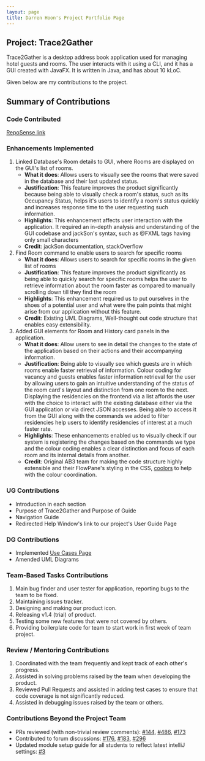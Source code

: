 ```yaml
---
layout: page
title: Darren Hoon's Project Portfolio Page
---
```


## Project: Trace2Gather
Trace2Gather is a desktop address book application used for managing hotel guests and rooms. The user interacts with it using a CLI, and it has a GUI created with JavaFX. It is written in Java, and has about 10 kLoC.

Given below are my contributions to the project.

## Summary of Contributions

### Code Contributed
[RepoSense link](https://nus-cs2103-ay2122s1.github.io/tp-dashboard/?search=t13-3&sort=groupTitle&sortWithin=title&since=2021-09-17&timeframe=commit&mergegroup=&groupSelect=groupByRepos&breakdown=false&tabOpen=true&tabType=authorship&tabAuthor=darrenhoon&tabRepo=AY2122S1-CS2103T-T13-3%2Ftp%5Bmaster%5D&authorshipIsMergeGroup=false&authorshipFileTypes=docs~functional-code~test-code&authorshipIsBinaryFileTypeChecked=false)

### Enhancements Implemented
1. Linked Database's Room details to GUI, where Rooms are displayed on the GUI's list of rooms.
    * <b>What it does</b>: Allows users to visually see the rooms that were saved in the database and their last updated status.
    * <b>Justification</b>: This feature improves the product significantly because being able to visually check a room's status, such as its Occupancy Status, helps it's users to identify a room's status quickly and increases response time to the user requesting such information.
    * <b>Highlights</b>: This enhancement affects user interaction with the application. It required an in-depth analysis and understanding of the GUI codebase and jackSon's syntax, such as @FXML tags having only small characters
    * <b>Credit</b>: jackSon documentation, stackOverflow
2. Find Room command to enable users to search for specific rooms
    * <b>What it does</b>: Allows users to search for specific rooms in the given list of rooms
    * <b>Justification</b>: This feature improves the product significantly as being able to quickly search for specific rooms helps the user to retrieve information about the room faster as compared to manually scrolling down till they find the room
    * <b>Highlights</b>: This enhancement required us to put ourselves in the shoes of a potential user and what were the pain points that might arise from our application without this feature.
    * <b>Credit</b>: Existing UML Diagrams, Well-thought out code structure that enables easy extensibility.
3. Added GUI elements for Room and History card panels in the application.
    * <b>What it does</b>: Allow users to see in detail the changes to the state of the application based on their actions and their accompanying information.
    * <b>Justification</b>: Being able to visually see which guests are in which rooms enable faster retrieval of information. Colour coding for vacancy and guests enables faster information retrieval for the user by allowing users to gain an intuitive understanding of the status of the room card's layout and distinction from one room to the next.
      <br>Displaying the residencies on the frontend via a list affords the user with the choice to interact with the existing database either via the GUI application or via direct JSON accesses. Being able to access it from the GUI along with the commands we added to filter residencies help users to identify residencies of interest at a much faster rate.
    * <b>Highlights</b>: These enhancements enabled us to visually check if our system is registering the changes based on the commands we type and the colour coding enables a clear distinction and focus of each room and its internal details from another.
    * <b>Credit</b>: Original AB3 team for making the code structure highly extensible and their FlowPane's styling in the CSS, [coolors](https://coolors.co/) to help with the colour coordination.
    

### UG Contributions
* Introduction in each section
* Purpose of Trace2Gather and Purpose of Guide
* Navigation Guide
* Redirected Help Window's link to our project's User Guide Page

### DG Contributions
* Implemented [Use Cases Page](https://ay2122s1-cs2103t-t13-3.github.io/tp/UseCases.html)
* Amended UML Diagrams

### Team-Based Tasks Contributions
1. Main bug finder and user tester for application, reporting bugs to the team to be fixed.
2. Maintaining issues tracker.
3. Designing and making our product icon.
4. Releasing v1.4 (trial) of product.
5. Testing some new features that were not covered by others.
6. Providing boilerplate code for team to start work in first week of team project.

### Review / Mentoring Contributions
1. Coordinated with the team frequently and kept track of each other's progress.
2. Assisted in solving problems raised by the team when developing the product.
3. Reviewed Pull Requests and assisted in adding test cases to ensure that code coverage is not significantly reduced.
4. Assisted in debugging issues raised by the team or others.

### Contributions Beyond the Project Team
* PRs reviewed (with non-trivial review comments): [\#144](https://github.com/nus-cs2103-AY2122S1/ip/pull/144), [\#486](https://github.com/nus-cs2103-AY2122S1/ip/pull/486), [\#173](https://github.com/nus-cs2103-AY2122S1/ip/pull/173)
* Contributed to forum discussions: [\#176](https://github.com/nus-cs2103-AY2122S1/forum/issues/176), [\#183](https://github.com/nus-cs2103-AY2122S1/forum/issues/183), [\#296](https://github.com/nus-cs2103-AY2122S1/forum/issues/296)
* Updated module setup guide for all students to reflect latest intelliJ settings: [\#3](https://github.com/se-edu/guides/pull/3)
